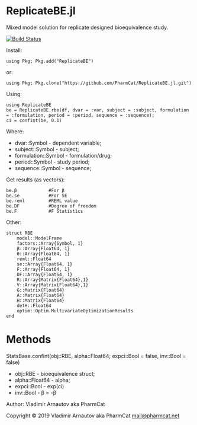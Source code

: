 # ReplicateBE.jl
Mixed model solution for replicate designed bioequivalence study.

[![Build Status](https://api.travis-ci.com/PharmCat/ReplicateBE.jl.svg?branch=master)](https://travis-ci.com/PharmCat/ReplicateBE.jl)


Install:
```
using Pkg; Pkg.add("ReplicateBE")
```
or:
```
using Pkg; Pkg.clone("https://github.com/PharmCat/ReplicateBE.jl.git")
```

Using:
```
using ReplicateBE
be = ReplicateBE.rbe(df, dvar = :var, subject = :subject, formulation = :formulation, period = :period, sequence = :sequence);
ci = confint(be, 0.1)
```
Where:

- dvar::Symbol - dependent variable;
- subject::Symbol - subject;
- formulation::Symbol - formulation/drug;
- period::Symbol - study period;
- sequence::Symbol - sequence;

Get results (as vectors):

```
be.β            #For β
be.se           #For SE
be.reml         #REML value
be.DF           #Degree of freedom
be.F            #F Statistics
```

Other:

```
struct RBE
    model::ModelFrame
    factors::Array{Symbol, 1}
    β::Array{Float64, 1}
    θ::Array{Float64, 1}
    reml::Float64
    se::Array{Float64, 1}
    F::Array{Float64, 1}
    DF::Array{Float64, 1}
    R::Array{Matrix{Float64},1}
    V::Array{Matrix{Float64},1}
    G::Matrix{Float64}
    A::Matrix{Float64}
    H::Matrix{Float64}
    detH::Float64
    optim::Optim.MultivariateOptimizationResults
end
```
# Methods

StatsBase.confint(obj::RBE, alpha::Float64; expci::Bool = false, inv::Bool = false)

* obj::RBE - bioequivalence struct;
* alpha::Float64 - alpha;
* expci::Bool - exp(ci)
* inv::Bool - β = -β



Author: Vladimir Arnautov aka PharmCat

Copyright © 2019 Vladimir Arnautov aka PharmCat <mail@pharmcat.net>

